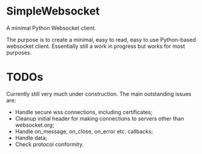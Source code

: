 SimpleWebsocket
===============

A minimal Python Websocket client.

The purpose is to create a minimal, easy to read, easy to use Python-based websocket client. Essentially still a work in progress but works for most purposes.

TODOs
=====

Currently still very much under construction. The main outstanding issues are:
* Handle secure wss connections, including certificates;
* Cleanup initial header for making connections to servers other than websocket.org;
* Handle on_message, on_close, on_error etc. callbacks;
* Handle data;
* Check protocol conformity.
